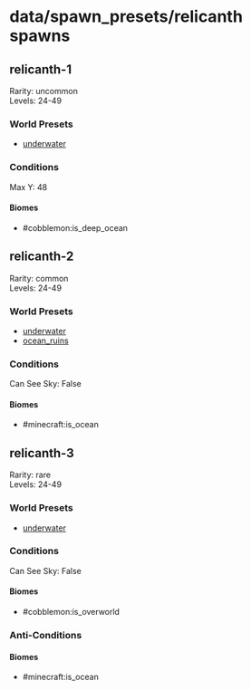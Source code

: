 # data/spawn_presets/relicanth spawns  
  
## relicanth-1  
Rarity: uncommon  
Levels: 24-49  
  
### World Presets  
* [underwater](/data/world_presets/underwater.md)  
  
### Conditions  
Max Y: 48  
  
#### Biomes  
  * #cobblemon:is_deep_ocean
  
  
## relicanth-2  
Rarity: common  
Levels: 24-49  
  
### World Presets  
* [underwater](/data/world_presets/underwater.md)  
* [ocean_ruins](/data/world_presets/ocean_ruins.md)  
  
### Conditions  
Can See Sky: False  
  
#### Biomes  
  * #minecraft:is_ocean
  
  
## relicanth-3  
Rarity: rare  
Levels: 24-49  
  
### World Presets  
* [underwater](/data/world_presets/underwater.md)  
  
### Conditions  
Can See Sky: False  
  
#### Biomes  
  * #cobblemon:is_overworld
  
  
### Anti-Conditions  
  
#### Biomes  
  * #minecraft:is_ocean
  
